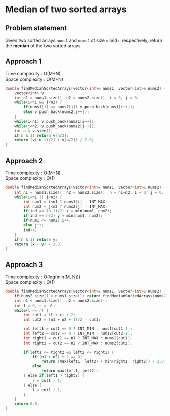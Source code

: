 # Median of two sorted arrays

## Problem statement

Given two sorted arrays `nums1` and `nums2` of size `m` and `n` respectively, return the **median** of the two sorted arrays.

## Approach 1

Time complexity : O(M+N)  
Space complexity : O(M+N)

```cpp
double findMedianSortedArrays(vector<int>& nums1, vector<int>& nums2) {
    vector<int> v;
    int n1 = nums1.size(), n2 = nums2.size(), i = 0, j = 0;
    while(i<n1 && j<n2) {
        if(nums1[i] <= nums2[j]) v.push_back(nums1[i++]);
        else v.push_back(nums2[j++]);
    }
    while(i<n1) v.push_back(nums1[i++]);
    while(j<n2) v.push_back(nums2[j++]);
    int n = v.size();
    if(n & 1) return v[n/2];
    return (v[(n-1)/2] + v[n/2]) / 2.0;
}
```

## Approach 2

Time complexity : O(M+N)  
Space complexity : O(1)

```cpp
double findMedianSortedArrays(vector<int>& nums1, vector<int>& nums2) {
    int n1 = nums1.size(), n2 = nums2.size(), n = n1+n2, i = 0, j = 0, x = 0, y = 0, ind = 0;
    while(i<n1 || j<n2) {
        int num1 = i<n1 ? nums1[i] : INT_MAX;
        int num2 = j<n2 ? nums2[j] : INT_MAX;
        if(ind == (n-1)/2) x = min(num1, num2);
        if(ind == n/2) y = min(num1, num2);
        if(num1 <= num2) i++;
        else j++;
        ind++;
    }
    if(n & 1) return y;
    return (x + y) / 2.0;
}
```

## Approach 3

Time complexity : O(log(min(M, N)))  
Space complexity : O(1)

```cpp
double findMedianSortedArrays(vector<int>& nums1, vector<int>& nums2) {
    if(nums2.size() < nums1.size()) return findMedianSortedArrays(nums2, nums1);
    int n1 = nums1.size(), n2 = nums2.size();
    int l = 0, r = n1;
    while(l <= r) {
        int cut1 = (l + r) / 2;
        int cut2 = (n1 + n2 + 1)/2 - cut1;

        int left1 = cut1 == 0 ? INT_MIN : nums1[cut1-1];
        int left2 = cut2 == 0 ? INT_MIN : nums2[cut2-1];
        int right1 = cut1 == n1 ? INT_MAX : nums1[cut1];
        int right2 = cut2 == n2 ? INT_MAX : nums2[cut2];

        if(left1 <= right2 && left2 <= right1) {
            if((n1 + n2) % 2 == 0)
                return (max(left1, left2) + min(right1, right2)) / 2.0;
            else
                return max(left1, left2);
        } else if(left1 > right2) {
            r = cut1 - 1;
        } else {
            l = cut1 + 1;
        }
    }
    return 0.0;
}
```
